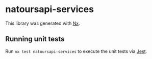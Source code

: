 # natoursapi-services

This library was generated with [Nx](https://nx.dev).

## Running unit tests

Run `nx test natoursapi-services` to execute the unit tests via [Jest](https://jestjs.io).
